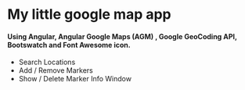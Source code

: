 # My little google map app

#### Using Angular, Angular Google Maps (AGM) , Google GeoCoding API, Bootswatch and Font Awesome icon.

* Search Locations
* Add / Remove Markers
* Show / Delete Marker Info Window
